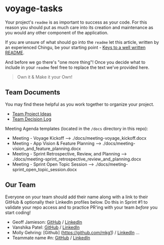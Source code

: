 # voyage-tasks

Your project's `readme` is as important to success as your code. For 
this reason you should put as much care into its creation and maintenance
as you would any other component of the application.

If you are unsure of what should go into the `readme` let this article,
written by an experienced Chingu, be your starting point - 
[Keys to a well written README](https://tinyurl.com/yk3wubft).

And before we go there's "one more thing"! Once you decide what to include
in your `readme` feel free to replace the text we've provided here.

> Own it & Make it your Own!

## Team Documents

You may find these helpful as you work together to organize your project.

- [Team Project Ideas](./docs/team_project_ideas.md)
- [Team Decision Log](./docs/team_decision_log.md)

Meeting Agenda templates (located in the `/docs` directory in this repo):

- Meeting - Voyage Kickoff --> ./docs/meeting-voyage_kickoff.docx
- Meeting - App Vision & Feature Planning --> ./docs/meeting-vision_and_feature_planning.docx
- Meeting - Sprint Retrospective, Review, and Planning --> ./docs/meeting-sprint_retrospective_review_and_planning.docx
- Meeting - Sprint Open Topic Session --> ./docs/meeting-sprint_open_topic_session.docx

## Our Team

Everyone on your team should add their name along with a link to their GitHub
& optionally their LinkedIn profiles below. Do this in Sprint #1 to validate
your repo access and to practice PR'ing with your team *before* you start
coding!

- Geoff Jamieson: [GitHub](https://github.com/UnionPAC) / [LinkedIn](https://www.linkedin.com/in/geoffjamieson/)
- Vanshika Patel: [GitHub](https://github.com/vanshika-99) / [LinkedIn](https://linkedin.com/in/vanshikapatel)
- Molly Gehring: [Github] (https://github.com/mkg1) / [LinkedIn](https://www.linkedin.com/in/mollykg/)
   ...
- Teammate name #n: [GitHub](https://github.com/ghaccountname) / [LinkedIn](https://linkedin.com/in/liaccountname)
